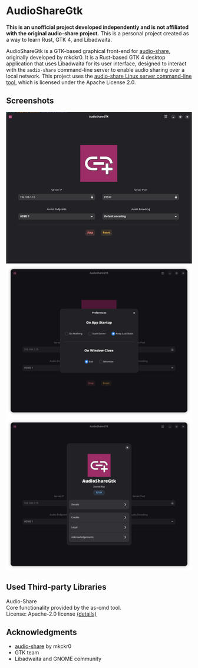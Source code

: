 # AudioShareGtk

**This is an unofficial project developed independently and is not affiliated with the original audio-share project.**
This is a personal project created as a way to learn Rust, GTK 4, and Libadwaita.

AudioShareGtk is a GTK-based graphical front-end for [audio-share](https://github.com/mkckr0/audio-share), originally developed by mkckr0. 
It is a Rust-based GTK 4 desktop application that uses Libadwaita for its user interface, designed to interact with the `audio-share` command-line server to enable audio sharing over a local network.
This project uses the [audio-share Linux server command-line tool](https://github.com/mkckr0/audio-share/releases), which is licensed under the Apache License 2.0.

## Screenshots
![Screenshot of the main view](/screenshots/AudioShareGTK_Screenshot_01.png)
![Screenshot of the settings window](/screenshots/AudioShareGTK_Screenshot_02.png)
![Screenshot of the about dialog](/screenshots/AudioShareGTK_Screenshot_03.png)

## Used Third-party Libraries
Audio-Share\
Core functionality provided by the as-cmd tool.\
License: Apache-2.0 license [(details)](https://github.com/mkckr0/audio-share/blob/main/LICENSE)

## Acknowledgments

- [audio-share](https://github.com/mkckr0/audio-share) by mkckr0
- GTK team
- Libadwaita and GNOME community
